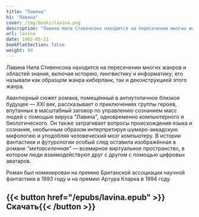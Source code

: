 ```yaml
---
title: "Лавина"
h1: "Лавина"
cover: /img/books/lavina.png
description: "Лавина Нила Стивенсона находится на пересечении многих жанров и областей знания, включая историю, лингвистику и информатику; его называли как образцом жанра киберпанк, так и деконструкцией этого жанра."
url: lavina
date: 1992-05-11
bookFlatSection: false
weight: 90
---
```


Лавина Нила Стивенсона находится на пересечении многих жанров и областей знания, включая историю, лингвистику и информатику; его называли как образцом жанра киберпанк, так и деконструкцией этого жанра.

Авантюрный сюжет романа, помещённый в антиутопичное близкое будущее — XXI век, рассказывает о приключениях группы героев, впутанных в масштабный заговор по управлению сознанием масс людей с помощью вируса "Лавина", одновременно компьютерного и биологического. Он также затрагивает вопросы происхождения языка и сознания, необычным образом интерпретируя шумеро-аккадскую мифологию и уподобляя человеческий мозг компьютеру. В истории фантастики и футурологии особый след оставила изображённая в романе _"метавселенная"_ — всемирное виртуальное пространство, в котором люди взаимодействуют друг с другом с помощью цифровых аватаров. 

Роман был номинирован на премию Британской ассоциации научной фантастики в 1993 году и на премию Артура Кларка в 1994 году.

{{< button href="/epubs/lavina.epub" >}}Скачать{{< /button >}}
--- 